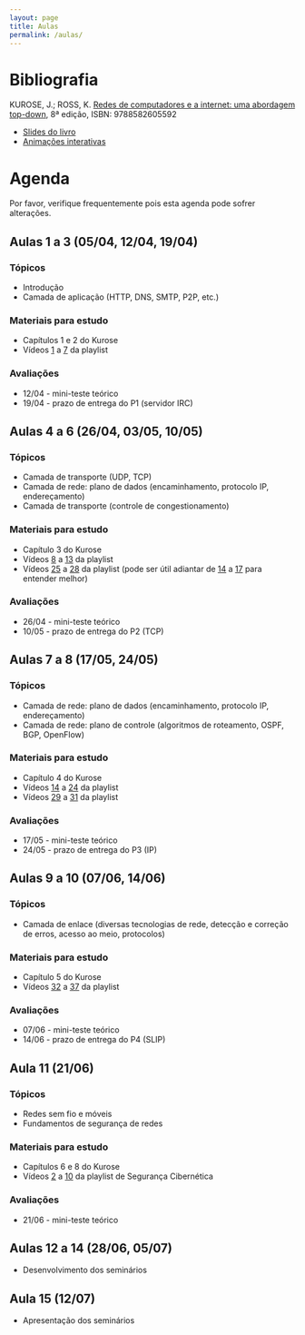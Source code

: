 ```yaml
---
layout: page
title: Aulas
permalink: /aulas/
---
```


# Bibliografia

KUROSE, J.; ROSS, K. [Redes de computadores e a internet: uma abordagem top-down](https://plataforma.bvirtual.com.br/Acervo/Publicacao/198909), 8ª edição, ISBN: 9788582605592

 * [Slides do livro](https://1drv.ms/f/s!AlU8gesWGe8VeyYUZqcZmeP52vY)
 * [Animações interativas](https://web.archive.org/web/20210414081858/https://wps.pearsoned.com/ecs_kurose_compnetw_6/216/55463/14198702.cw/content/index.html)

# Agenda

Por favor, verifique frequentemente pois esta agenda pode sofrer alterações.


## Aulas 1 a 3 (05/04, 12/04, 19/04)

### Tópicos

* Introdução
* Camada de aplicação (HTTP, DNS, SMTP, P2P, etc.)

### Materiais para estudo

* Capítulos 1 e 2 do Kurose
* Vídeos [1](https://www.youtube.com/watch?v=43FJUiYkQt0&list=PLtQaN06AB3mJq8UoVOLABF_p-hsztUQ81&index=1) a [7](https://www.youtube.com/watch?v=43FJUiYkQt0&list=PLtQaN06AB3mJq8UoVOLABF_p-hsztUQ81&index=7) da playlist

### Avaliações

* 12/04 - mini-teste teórico
* 19/04 - prazo de entrega do P1 (servidor IRC)


## Aulas 4 a 6 (26/04, 03/05, 10/05)

### Tópicos

* Camada de transporte (UDP, TCP)
* Camada de rede: plano de dados (encaminhamento, protocolo IP, endereçamento)
* Camada de transporte (controle de congestionamento)

### Materiais para estudo

* Capítulo 3 do Kurose
* Vídeos [8](https://www.youtube.com/watch?v=lEXgM9Vlq4k&list=PLtQaN06AB3mJq8UoVOLABF_p-hsztUQ81&index=8) a [13](https://www.youtube.com/watch?v=_Y1HCtgTB4s&list=PLtQaN06AB3mJq8UoVOLABF_p-hsztUQ81&index=13) da playlist
* Vídeos [25](https://www.youtube.com/watch?v=v4-SzxLleg4&list=PLtQaN06AB3mJq8UoVOLABF_p-hsztUQ81&index=25) a [28](https://www.youtube.com/watch?v=WlX5q_TIFXo&list=PLtQaN06AB3mJq8UoVOLABF_p-hsztUQ81&index=28) da playlist (pode ser útil adiantar de [14](https://www.youtube.com/watch?v=PKx8YqBgpEk&list=PLtQaN06AB3mJq8UoVOLABF_p-hsztUQ81&index=14) a [17](https://www.youtube.com/watch?v=PKx8YqBgpEk&list=PLtQaN06AB3mJq8UoVOLABF_p-hsztUQ81&index=17) para entender melhor)

### Avaliações

* 26/04 - mini-teste teórico
* 10/05 - prazo de entrega do P2 (TCP)

## Aulas 7 a 8 (17/05, 24/05)

### Tópicos

* Camada de rede: plano de dados (encaminhamento, protocolo IP, endereçamento)
* Camada de rede: plano de controle (algoritmos de roteamento, OSPF, BGP, OpenFlow)

### Materiais para estudo

* Capítulo 4 do Kurose
* Vídeos [14](https://www.youtube.com/watch?v=v4-SzxLleg4&list=PLtQaN06AB3mJq8UoVOLABF_p-hsztUQ81&index=25) a [24](https://www.youtube.com/watch?v=WlX5q_TIFXo&list=PLtQaN06AB3mJq8UoVOLABF_p-hsztUQ81&index=28) da playlist 
* Vídeos [29](https://www.youtube.com/watch?v=cFhlvrZ1hKY&list=PLtQaN06AB3mJq8UoVOLABF_p-hsztUQ81&index=29) a [31](https://www.youtube.com/watch?v=xhtvKJ1mzwI&list=PLtQaN06AB3mJq8UoVOLABF_p-hsztUQ81&index=31) da playlist

### Avaliações

* 17/05 - mini-teste teórico
* 24/05 - prazo de entrega do P3 (IP)

## Aulas 9 a 10 (07/06, 14/06)

### Tópicos

* Camada de enlace (diversas tecnologias de rede, detecção e correção de erros, acesso ao meio, protocolos)

### Materiais para estudo

* Capítulo 5 do Kurose
* Vídeos [32](https://www.youtube.com/watch?v=v4-SzxLleg4&list=PLtQaN06AB3mJq8UoVOLABF_p-hsztUQ81&index=32) a [37](https://www.youtube.com/watch?v=WlX5q_TIFXo&list=PLtQaN06AB3mJq8UoVOLABF_p-hsztUQ81&index=37) da playlist 

### Avaliações

* 07/06 - mini-teste teórico
* 14/06 - prazo de entrega do P4 (SLIP)

## Aula 11 (21/06)

### Tópicos

* Redes sem fio e móveis 
* Fundamentos de segurança de redes

### Materiais para estudo

* Capítulos 6 e 8 do Kurose
* Vídeos [2](https://www.youtube.com/watch?v=Rv2zcXsMTPA&list=PLtQaN06AB3mJJXu7cuoK7KaL9e0KfChuQ&index=2) a [10](https://www.youtube.com/watch?v=bfS4-1DbCa8&list=PLtQaN06AB3mJJXu7cuoK7KaL9e0KfChuQ&index=10) da playlist de Segurança Cibernética

### Avaliações

* 21/06 - mini-teste teórico

## Aulas 12 a 14 (28/06, 05/07)

* Desenvolvimento dos seminários

## Aula 15 (12/07)

* Apresentação dos seminários
